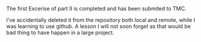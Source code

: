 The first Excerise of part II is completed and has been submited to TMC.

I've accidentally deleted it from the repository both local and remote, while I was learning to use github.
 A lesson I will not soon forget as that would be bad thing to have happen in a large project.
